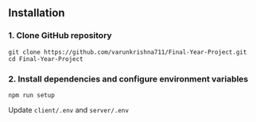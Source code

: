## Installation
### 1. Clone GitHub repository
```
git clone https://github.com/varunkrishna711/Final-Year-Project.git
cd Final-Year-Project
```

### 2. Install dependencies and configure environment variables
```
npm run setup
```
Update `client/.env` and `server/.env`